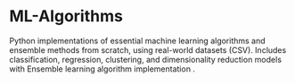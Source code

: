 # ML-Algorithms
Python implementations of essential machine learning algorithms and ensemble methods from scratch, using real-world datasets (CSV). Includes classification, regression, clustering, and dimensionality reduction models with Ensemble learning algorithm implementation .
